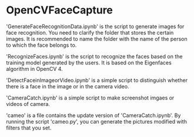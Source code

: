 # OpenCVFaceCapture
'GenerateFaceRecognitionData.ipynb' is the script to generate images for face recognition. You need to clarify the folder that stores the certain images. It is recommended to name the folder with the name of the person to which the face belongs to.

'RecognizeFaces.ipynb' is the script to recognize the faces based on the training model generated by the users. It is based on the Eigenfaces algorithm in OpenCV 4.

'DetectFaceinImageorVideo.ipynb' is a simple script to distinguish whether there is a face in the image or in the camera video.

'CameraCatch.ipynb' is a simple script to make screenshot imgaes or videos of camera.

'cameo' is a file contains the update version of 'CameraCatch.ipynb'. By running the script 'cameo.py', you can generate the pictures modified with filters that you set.
